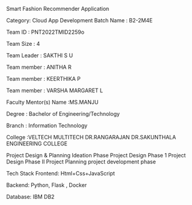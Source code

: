 Smart Fashion Recommender Application

Category: Cloud App Development Batch Name : B2-2M4E

Team ID : PNT2022TMID2259o

Team Size : 4

Team Leader : SAKTHI S U

Team member : ANITHA R

Team member : KEERTHIKA P

Team member : VARSHA MARGARET L

Faculty Mentor(s) Name :MS.MANJU

Degree : Bachelor of Engineering/Technology

Branch : Information Technology

College :VELTECH MULTITECH DR.RANGARAJAN DR.SAKUNTHALA ENGINEERING COLLEGE

Project Design & Planning Ideation Phase Project Design Phase 1 Project Design Phase II Project Planning project development phase

Tech Stack Frontend: Html+Css+JavaScript

Backend: Python, Flask , Docker

Database: IBM DB2
